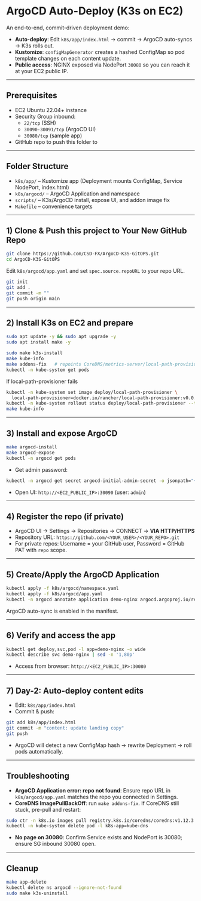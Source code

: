 # ArgoCD Auto-Deploy (K3s on EC2)

An end-to-end, commit-driven deployment demo:

- **Auto-deploy**: Edit `k8s/app/index.html` → commit → ArgoCD auto-syncs → K3s rolls out.
- **Kustomize**: `configMapGenerator` creates a hashed ConfigMap so pod template changes on each content update.
- **Public access**: NGINX exposed via NodePort `30080` so you can reach it at your EC2 public IP.

---

## Prerequisites

- EC2 Ubuntu 22.04+ instance
- Security Group inbound:
  - `22/tcp` (SSH)
  - `30090-30091/tcp` (ArgoCD UI)
  - `30080/tcp` (sample app)
- GitHub repo to push this folder to

---

## Folder Structure

- `k8s/app/` – Kustomize app (Deployment mounts ConfigMap, Service NodePort, index.html)
- `k8s/argocd/` – ArgoCD Application and namespace
- `scripts/` – K3s/ArgoCD install, expose UI, and addon image fix
- `Makefile` – convenience targets

---

## 1) Clone & Push this project to Your New GitHub Repo

```bash
git clone https://github.com/CSD-FX/ArgoCD-K3S-GitOPS.git
cd ArgoCD-K3S-GitOPS
```

Edit `k8s/argocd/app.yaml` and set `spec.source.repoURL` to your repo URL.

```bash
git init
git add .
git commit -m ""
git push origin main
```

---

## 2) Install K3s on EC2 and prepare
```bash
sudo apt update -y && sudo apt upgrade -y
sudo apt install make -y
```

```bash
sudo make k3s-install
make kube-info
make addons-fix   # repoints CoreDNS/metrics-server/local-path-provisioner to stable registries
kubectl -n kube-system get pods
```
If local-path-provisioner fails
```bash
kubectl -n kube-system set image deploy/local-path-provisioner \
  local-path-provisioner=docker.io/rancher/local-path-provisioner:v0.0.31
kubectl -n kube-system rollout status deploy/local-path-provisioner --timeout=10s
make kube-info
```

---

## 3) Install and expose ArgoCD

```bash
make argocd-install
make argocd-expose
kubectl -n argocd get pods
```

- Get admin password:
```bash
kubectl -n argocd get secret argocd-initial-admin-secret -o jsonpath="{.data.password}" | base64 -d; echo
```
- Open UI: `http://<EC2_PUBLIC_IP>:30090` (user: `admin`)

---

## 4) Register the repo (if private)

- ArgoCD UI → Settings → Repositories → CONNECT → **VIA HTTP/HTTPS**
- Repository URL: `https://github.com/<YOUR_USER>/<YOUR_REPO>.git`
- For private repos: Username = your GitHub user, Password = GitHub PAT with `repo` scope.

---

## 5) Create/Apply the ArgoCD Application

```bash
kubectl apply -f k8s/argocd/namespace.yaml
kubectl apply -f k8s/argocd/app.yaml
kubectl -n argocd annotate application demo-nginx argocd.argoproj.io/refresh=hard --overwrite
```

ArgoCD auto-sync is enabled in the manifest.

---

## 6) Verify and access the app

```bash
kubectl get deploy,svc,pod -l app=demo-nginx -o wide
kubectl describe svc demo-nginx | sed -n '1,80p'
```

- Access from browser: `http://<EC2_PUBLIC_IP>:30080`

---

## 7) Day-2: Auto-deploy content edits

- Edit: `k8s/app/index.html`
- Commit & push:
```bash
git add k8s/app/index.html
git commit -m "content: update landing copy"
git push
```
- ArgoCD will detect a new ConfigMap hash → rewrite Deployment → roll pods automatically.

---

## Troubleshooting

- **ArgoCD Application error: repo not found**: Ensure repo URL in `k8s/argocd/app.yaml` matches the repo you connected in Settings.
- **CoreDNS ImagePullBackOff**: run `make addons-fix`. If CoreDNS still stuck, pre-pull and restart:
```bash
sudo ctr -n k8s.io images pull registry.k8s.io/coredns/coredns:v1.12.3
kubectl -n kube-system delete pod -l k8s-app=kube-dns
```
- **No page on 30080**: Confirm Service exists and NodePort is 30080; ensure SG inbound 30080 open.

---

## Cleanup

```bash
make app-delete
kubectl delete ns argocd --ignore-not-found
sudo make k3s-uninstall
```
